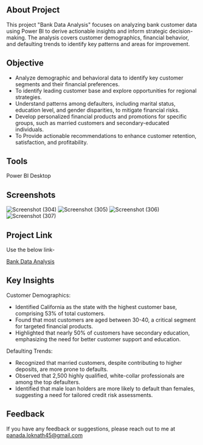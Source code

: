 
## About Project

This project "Bank Data Analysis" focuses on analyzing bank customer data using Power BI to derive actionable insights and inform strategic decision-making. The analysis covers customer demographics, financial behavior, and defaulting trends to identify key patterns and areas for improvement.

## Objective

- Analyze demographic and behavioral data to identify key customer segments and their financial preferences.
- To identify leading customer base and explore opportunities for regional strategies.
- Understand patterns among defaulters, including marital status, education level, and gender disparities, to mitigate financial risks.
- Develop personalized financial products and promotions for specific groups, such as married customers and secondary-educated individuals.
- To Provide actionable recommendations to enhance customer retention, satisfaction, and profitability.

## Tools

Power BI Desktop

## Screenshots

![Screenshot (304)](https://github.com/user-attachments/assets/1d69203c-3289-4e34-abae-775f500fd2c5)
![Screenshot (305)](https://github.com/user-attachments/assets/3f89e640-f2e1-4cd5-9af4-10c30ef2ddb9)
![Screenshot (306)](https://github.com/user-attachments/assets/a73832c3-83e3-4c9c-9053-aa61886b5020)
![Screenshot (307)](https://github.com/user-attachments/assets/91032dab-7fd3-40d0-99c7-94a4c8acdc27)

## Project Link

Use the below link-

[Bank Data Analysis](https://drive.google.com/file/d/1BPR4RX86CnopunsfZ6FvOob0YoA9si6F/view?usp=sharing)


## Key Insights

Customer Demographics:
- Identified California as the state with the highest customer base, comprising 53% of total customers.
- Found that most customers are aged between 30-40, a critical segment for targeted financial products.
- Highlighted that nearly 50% of customers have secondary education, emphasizing the need for better customer support and education.

Defaulting Trends:
- Recognized that married customers, despite contributing to higher deposits, are more prone to defaults.
- Observed that 2,500 highly qualified, white-collar professionals are among the top defaulters.
- Identified that male loan holders are more likely to default than females, suggesting a need for tailored credit risk assessments.

## Feedback

If you have any feedback or suggestions, please reach out to me at panada.loknath45@gmail.com

